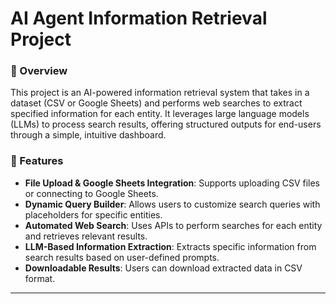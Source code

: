 # AI Agent Information Retrieval Project

### 🚀 Overview
This project is an AI-powered information retrieval system that takes in a dataset (CSV or Google Sheets) and performs web searches to extract specified information for each entity. It leverages large language models (LLMs) to process search results, offering structured outputs for end-users through a simple, intuitive dashboard.

### 🌟 Features
- **File Upload & Google Sheets Integration**: Supports uploading CSV files or connecting to Google Sheets.
- **Dynamic Query Builder**: Allows users to customize search queries with placeholders for specific entities.
- **Automated Web Search**: Uses APIs to perform searches for each entity and retrieves relevant results.
- **LLM-Based Information Extraction**: Extracts specific information from search results based on user-defined prompts.
- **Downloadable Results**: Users can download extracted data in CSV format.

---
